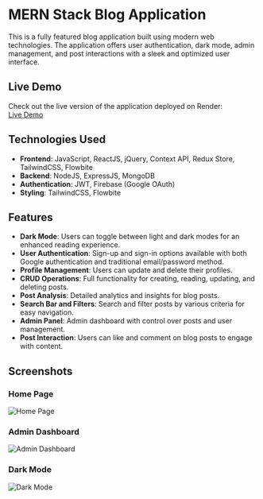 # MERN Stack Blog Application

This is a fully featured blog application built using modern web technologies. The application offers user authentication, dark mode, admin management, and post interactions with a sleek and optimized user interface.

## Live Demo
Check out the live version of the application deployed on Render:  
[Live Demo](https://mern-blog-cagn.onrender.com/)

## Technologies Used
- **Frontend**: JavaScript, ReactJS, jQuery, Context API, Redux Store, TailwindCSS, Flowbite
- **Backend**: NodeJS, ExpressJS, MongoDB
- **Authentication**: JWT, Firebase (Google OAuth)
- **Styling**: TailwindCSS, Flowbite

## Features
- **Dark Mode**: Users can toggle between light and dark modes for an enhanced reading experience.
- **User Authentication**: Sign-up and sign-in options available with both Google authentication and traditional email/password method.
- **Profile Management**: Users can update and delete their profiles.
- **CRUD Operations**: Full functionality for creating, reading, updating, and deleting posts.
- **Post Analysis**: Detailed analytics and insights for blog posts.
- **Search Bar and Filters**: Search and filter posts by various criteria for easy navigation.
- **Admin Panel**: Admin dashboard with control over posts and user management.
- **Post Interaction**: Users can like and comment on blog posts to engage with content.

## Screenshots

### Home Page
![Home Page](https://res-console.cloudinary.com/dyeetjsrk/media_explorer_thumbnails/a3ab1fc748fbf7bcf52ace06d2a4d575/detailed)

### Admin Dashboard
![Admin Dashboard](https://res-console.cloudinary.com/dyeetjsrk/media_explorer_thumbnails/d551441530c0ababb9c46617d9008392/detailed)

### Dark Mode
![Dark Mode](https://res-console.cloudinary.com/dyeetjsrk/media_explorer_thumbnails/06beb85be1a7ffe09058735d180e5c22/detailed)
